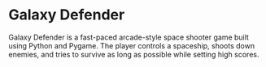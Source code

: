 # Galaxy Defender

Galaxy Defender is a fast-paced arcade-style space shooter game built using Python and Pygame. The player controls a spaceship, shoots down enemies, and tries to survive as long as possible while setting high scores.


